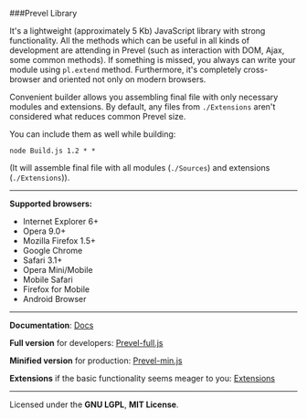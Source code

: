 ###Prevel Library

It's a lightweight (approximately 5 Kb) JavaScript library with strong functionality. 
All the methods which can be useful in all kinds of development are attending in 
Prevel (such as interaction with DOM, Ajax, some common methods). 
If something is missed, you always can write your module using `pl.extend` method. 
Furthermore, it's completely cross-browser and oriented not only on modern browsers. 

Convenient builder allows you assembling final file with only necessary modules and extensions.
By default, any files from `./Extensions` aren't considered what reduces common Prevel size. 

You can include them as well while building:

`node Build.js 1.2 * *`

(It will assemble final file with all modules (`./Sources`) and extensions (`./Extensions`)).

---
__Supported browsers:__

* Internet Explorer 6+
* Opera 9.0+
* Mozilla Firefox 1.5+
* Google Chrome
* Safari 3.1+
* Opera Mini/Mobile
* Mobile Safari
* Firefox for Mobile
* Android Browser

---

__Documentation__: [Docs](/Docs)

__Full version__ for developers: [Prevel-full.js](/prevel-full.js)

__Minified version__ for production: [Prevel-min.js](/prevel-min.js)

__Extensions__ if the basic functionality seems meager to you: [Extensions](/Extensions)

---

Licensed under the __GNU LGPL__, __MIT License__.